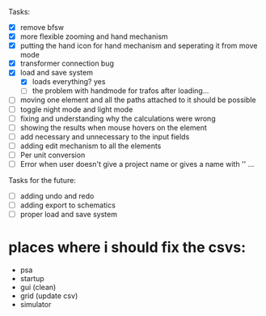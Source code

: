 Tasks:
- [x] remove bfsw
- [x] more flexible zooming and hand mechanism
- [x] putting the hand icon for hand mechanism and seperating it from move mode
- [x] transformer connection bug
- [x] load and save system 
    - [x] loads everything? yes
    - [ ] the problem with handmode for trafos after loading...
- [ ] moving one element and all the paths attached to it should be possible
- [ ] toggle night mode and light mode
- [ ] fixing and understanding why the calculations were wrong
- [ ] showing the results when mouse hovers on the element
- [ ] add necessary and unnecessary to the input fields
- [ ] adding edit mechanism to all the elements
- [ ] Per unit conversion
- [ ] Error when user doesn't give a project name or gives a name with '\'
...

Tasks for the future:
- [ ] adding undo and redo
- [ ] adding export to schematics
- [ ] proper load and save system

# places where i should fix the csvs:
- psa
- startup
- gui (clean) 
- grid (update csv)
- simulator 
